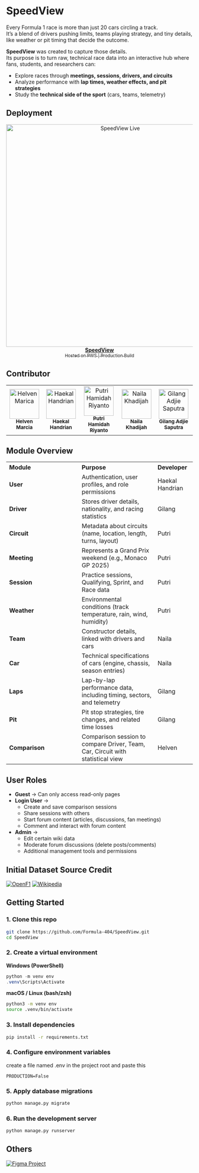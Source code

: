 # SpeedView

Every Formula 1 race is more than just 20 cars circling a track.  
It’s a blend of drivers pushing limits, teams playing strategy, and tiny details, like weather or pit timing that decide the outcome.  

**SpeedView** was created to capture those details.  
Its purpose is to turn raw, technical race data into an interactive hub where fans, students, and researchers can:  

- Explore races through **meetings, sessions, drivers, and circuits**  
- Analyze performance with **lap times, weather effects, and pit strategies**  
- Study the **technical side of the sport** (cars, teams, telemetry)  

## Deployment
<p align="center">
    <a href="https://helven-marcia-speedview.pbp.cs.ui.ac.id" target="_blank">
        <img src="static/image/docs/Banner.png" alt="SpeedView Live" width="600"/>
        <br/>
        <b>SpeedView</b>
        <br/>
        <sub>Hosted on PWS | Production Build</sub>
    </a>
</p>

## Contributor
<table>
    <tr>
        <td align="center">
            <a href="https://github.com/helvenix">
                <img src="https://avatars.githubusercontent.com/u/109453997?v=4"           width="80px;" alt="Helven Marica"/>
                <br /><sub><b>Helven Marcia</b></sub>
            </a>
        </td>
        <td align="center">
            <a href="https://github.com/haekalhdn">
                <img src="https://avatars.githubusercontent.com/u/178357458?v=4" width="80px;" alt="Haekal Handrian"/>
                <br /><sub><b>Haekal Handrian</b></sub>
            </a>
        </td>
        <td align="center">
            <a href="https://github.com/puut12">
                <img src="https://avatars.githubusercontent.com/u/198161335?v=4" width="80px;" alt="Putri Hamidah Riyanto"/>
                <br /><sub><b>Putri Hamidah Riyanto</b></sub>
            </a>
        </td>
        <td align="center">
            <a href="https://github.com/nailnail">
                <img src="https://avatars.githubusercontent.com/u/30210192?v=4" width="80px;" alt="Naila Khadijah"/>
                <br /><sub><b>Naila Khadijah</b></sub>
            </a>
        </td>
        <td align="center">
            <a href="https://github.com/lucidd2712">
                <img src="https://avatars.githubusercontent.com/u/198191346?v=4" width="80px;" alt="Gilang Adjie Saputra"/>
                <br /><sub><b>Gilang Adjie Saputra</b></sub>
            </a>
        </td>
    </tr>
</table>

## Module Overview
<table>
  <tr>
    <th style="width:180px; text-align:left;">Module</th>
    <th style="text-align:left;">Purpose</th>
    <th style="text-align:left;">Developer</th>
  </tr>
  <tr>
    <td><b>User</b></td>
    <td>Authentication, user profiles, and role permissions</td>
    <td>Haekal Handrian</td>
  </tr>
  <tr>
    <td><b>Driver</b></td>
    <td>Stores driver details, nationality, and racing statistics</td>
    <td>Gilang</td>
  </tr>
  <tr>
    <td><b>Circuit</b></td>
    <td>Metadata about circuits (name, location, length, turns, layout)</td>
    <td>Putri</td>
  </tr>
  <tr>
    <td><b>Meeting</b></td>
    <td>Represents a Grand Prix weekend (e.g., Monaco GP 2025)</td>
    <td>Putri</td>
  </tr>
  <tr>
    <td><b>Session</b></td>
    <td>Practice sessions, Qualifying, Sprint, and Race data</td>
    <td>Putri</td>
  </tr>
  <tr>
    <td><b>Weather</b></td>
    <td>Environmental conditions (track temperature, rain, wind, humidity)</td>
    <td>Putri</td>
  </tr>
  <tr>
    <td><b>Team</b></td>
    <td>Constructor details, linked with drivers and cars</td>
    <td>Naila</td>
  </tr>
  <tr>
    <td><b>Car</b></td>
    <td>Technical specifications of cars (engine, chassis, season entries)</td>
    <td>Naila</td>
  </tr>
  <tr>
    <td><b>Laps</b></td>
    <td>Lap-by-lap performance data, including timing, sectors, and telemetry</td>
    <td>Gilang</td>
  </tr>
  <tr>
    <td><b>Pit</b></td>
    <td>Pit stop strategies, tire changes, and related time losses</td>
    <td>Gilang</td>
  </tr>
  <tr>
    <td><b>Comparison</b></td>
    <td>Comparison session to compare Driver, Team, Car, Circuit with statistical view</td>
    <td>Helven</td>
  </tr>
</table>

## User Roles  

- **Guest** → Can only access read-only pages
- **Login User** →  
  - Create and save comparison sessions  
  - Share sessions with others  
  - Start forum content (articles, discussions, fan meetings)  
  - Comment and interact with forum content  
- **Admin** →  
  - Edit certain wiki data
  - Moderate forum discussions (delete posts/comments)  
  - Additional management tools and permissions  


## Initial Dataset Source Credit
<p align="left">
  <a href="https://openf1.org"><img src="https://img.shields.io/badge/Data-OpenF1-red?style=flat-square&logo=fastapi&logoColor=white" alt="OpenF1"/></a>
  <a href="https://www.wikipedia.org/"><img src="https://img.shields.io/badge/Data-Wikipedia-blue?style=flat-square&logo=wikipedia&logoColor=white" alt="Wikipedia"/></a>
</p>


## Getting Started

### 1. Clone this repo
```bash
git clone https://github.com/Formula-404/SpeedView.git
cd SpeedView
```

### 2. Create a virtual environment
**Windows (PowerShell)**
```powershell
python -m venv env
.venv\Scripts\Activate
```
**macOS / Linux (bash/zsh)**
```bash
python3 -m venv env
source .venv/bin/activate
```

### 3. Install dependencies
```bash
pip install -r requirements.txt
```

### 4. Configure environment variables
create a file named .env in the project root and paste this
```dotenv
PRODUCTION=False
```

### 5. Apply database migrations
```bash
python manage.py migrate
```

### 6. Run the development server
```bash
python manage.py runserver
```

## Others
<p align="left">
    <a href="https://figma.com/">
        <img src="https://img.shields.io/badge/Figma-Design%20Mockups-purple?style=for-the-badge&logo=figma&logoColor=white" alt="Figma Project"/>
    </a>
</p>